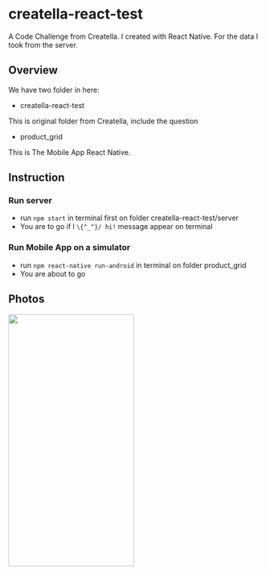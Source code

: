 # creatella-react-test

A Code Challenge from Creatella. I created with React Native. For the data I took from the server.

## Overview

We have two folder in here:
  * creatella-react-test

This is original folder from Creatella, include the question

  * product_grid

This is The Mobile App React Native.

## Instruction

### Run server

  * run ```npm start``` in terminal first on folder creatella-react-test/server
  * You are to go if l ```\{^_^}/ hi!``` message appear on terminal

### Run Mobile App on a simulator

  * run ```npm react-native run-android``` in terminal on folder product_grid
  * You are about to go

## Photos

<img src="https://1.bp.blogspot.com/-pXRjWCFUw24/YEnZ21aEK8I/AAAAAAAABi8/PAeA4fTbRf4vRTuQSDnLj6-Sf4efcnYJgCLcBGAsYHQ/s2048/ss.png" width="250" height="500">
